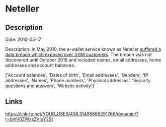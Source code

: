 # Neteller

## Description

Date: 2010-05-17

Description:
In May 2010, the e-wallet service known as Neteller <a href="http://www.forbes.com/sites/thomasbrewster/2015/11/30/paysafe-optimal-neteller-moneybookers-gambling-cyberattacks-data-breach/" target="_blank" rel="noopener">suffered a data breach which exposed over 3.6M customers</a>. The breach was not discovered until October 2015 and included names, email addresses, home addresses and account balances.


['Account balances', 'Dates of birth', 'Email addresses', 'Genders', 'IP addresses', 'Names', 'Phone numbers', 'Physical addresses', 'Security questions and answers', 'Website activity']

## Links

https://link-to.net/YOUR_USER/436.31496869291766/dynamic/?r=bmV0ZWxsZXIuY29t
